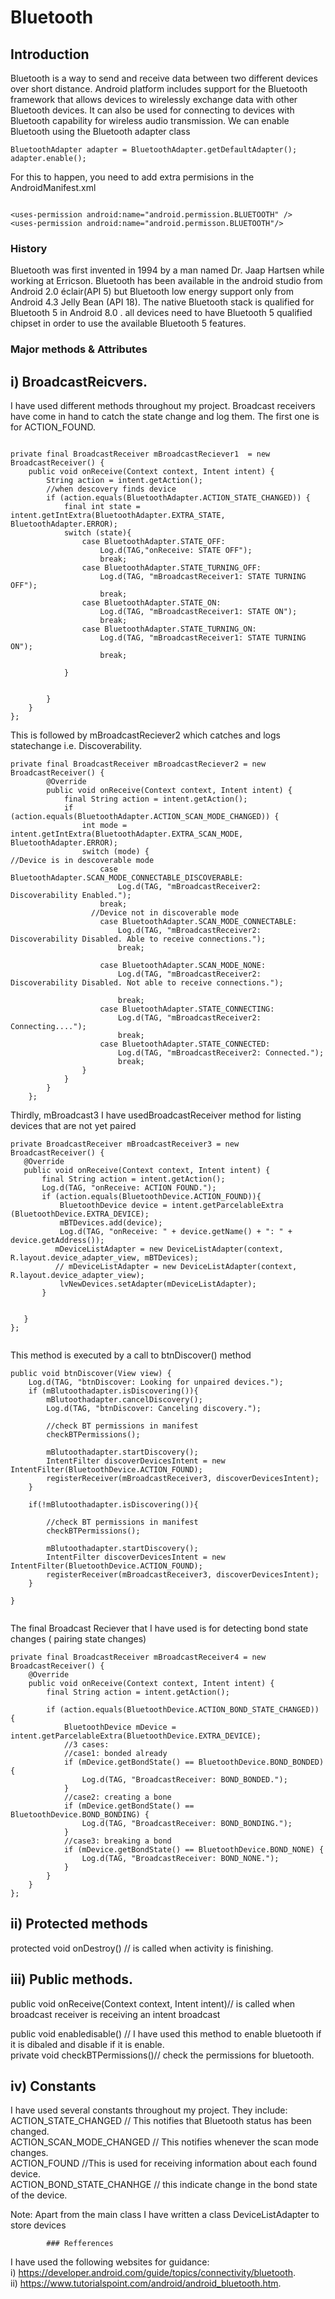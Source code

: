 # Bluetooth

## Introduction

Bluetooth is a way to send and receive data between two different devices over short distance. Android platform includes support for the Bluetooth framework that allows devices to wirelessly exchange data with other Bluetooth devices. It can also be used for connecting to devices with Bluetooth capability for wireless audio transmission. We can enable Bluetooth using the Bluetooth adapter class
```
BluetoothAdapter adapter = BluetoothAdapter.getDefaultAdapter();
adapter.enable();

```
For this to happen, you need to add extra permisions in the AndroidManifest.xml
```

<uses-permission android:name="android.permission.BLUETOOTH" />
<uses-permission android:name="android.permisson.BLUETOOTH"/>

``` 
### History

Bluetooth was first invented in 1994 by a man named Dr. Jaap Hartsen while working at Erricson.  Bluetooth has been available in the android studio from Android 2.0 éclair(API 5) but Bluetooth low energy support only from Android 4.3 Jelly Bean (API 18). The native Bluetooth stack is qualified for Bluetooth 5 in Android 8.0 . all devices need to have Bluetooth 5 qualified chipset in order to use the available Bluetooth 5 features.</br>


### Major methods & Attributes </br>
## i)	BroadcastReicvers.    </br>
I have used different methods throughout my project. Broadcast receivers have come in hand to catch the state change and log them. The first one is for ACTION_FOUND.
```

private final BroadcastReceiver mBroadcastReciever1  = new BroadcastReceiver() {
    public void onReceive(Context context, Intent intent) {
        String action = intent.getAction();
        //when descovery finds device
        if (action.equals(BluetoothAdapter.ACTION_STATE_CHANGED)) {
            final int state = intent.getIntExtra(BluetoothAdapter.EXTRA_STATE, BluetoothAdapter.ERROR);
            switch (state){
                case BluetoothAdapter.STATE_OFF:
                    Log.d(TAG,"onReceive: STATE OFF");
                    break;
                case BluetoothAdapter.STATE_TURNING_OFF:
                    Log.d(TAG, "mBroadcastReceiver1: STATE TURNING OFF");
                    break;
                case BluetoothAdapter.STATE_ON:
                    Log.d(TAG, "mBroadcastReceiver1: STATE ON");
                    break;
                case BluetoothAdapter.STATE_TURNING_ON:
                    Log.d(TAG, "mBroadcastReceiver1: STATE TURNING ON");
                    break;

            }


        }
    }
};

``` 
This is followed by mBroadcastReciever2 which catches and logs statechange i.e. Discoverability.
```
private final BroadcastReceiver mBroadcastReciever2 = new BroadcastReceiver() {
        @Override
        public void onReceive(Context context, Intent intent) {
            final String action = intent.getAction();
            if (action.equals(BluetoothAdapter.ACTION_SCAN_MODE_CHANGED)) {
                int mode = intent.getIntExtra(BluetoothAdapter.EXTRA_SCAN_MODE, BluetoothAdapter.ERROR);
                switch (mode) {
//Device is in descoverable mode
                    case BluetoothAdapter.SCAN_MODE_CONNECTABLE_DISCOVERABLE:
                        Log.d(TAG, "mBroadcastReceiver2: Discoverability Enabled.");
                    break;
                  //Device not in discoverable mode
                    case BluetoothAdapter.SCAN_MODE_CONNECTABLE:
                        Log.d(TAG, "mBroadcastReceiver2: Discoverability Disabled. Able to receive connections.");
                        break;

                    case BluetoothAdapter.SCAN_MODE_NONE:
                        Log.d(TAG, "mBroadcastReceiver2: Discoverability Disabled. Not able to receive connections.");

                        break;
                    case BluetoothAdapter.STATE_CONNECTING:
                        Log.d(TAG, "mBroadcastReceiver2: Connecting....");
                        break;
                    case BluetoothAdapter.STATE_CONNECTED:
                        Log.d(TAG, "mBroadcastReceiver2: Connected.");
                        break;
                }
            }
        }
    };
```

Thirdly, mBroadcast3 I have usedBroadcastReceiver method for listing devices that are not yet paired
 ```
private BroadcastReceiver mBroadcastReceiver3 = new BroadcastReceiver() {
    @Override
    public void onReceive(Context context, Intent intent) {
        final String action = intent.getAction();
        Log.d(TAG, "onReceive: ACTION FOUND.");
        if (action.equals(BluetoothDevice.ACTION_FOUND)){
            BluetoothDevice device = intent.getParcelableExtra (BluetoothDevice.EXTRA_DEVICE);
            mBTDevices.add(device);
            Log.d(TAG, "onReceive: " + device.getName() + ": " + device.getAddress());
           mDeviceListAdapter = new DeviceListAdapter(context, R.layout.device_adapter_view, mBTDevices);
           // mDeviceListAdapter = new DeviceListAdapter(context, R.layout.device_adapter_view);
            lvNewDevices.setAdapter(mDeviceListAdapter);
        }


    }
};


```
This method is executed by a call to btnDiscover() method


```
public void btnDiscover(View view) {
    Log.d(TAG, "btnDiscover: Looking for unpaired devices.");
    if (mBlutoothadapter.isDiscovering()){
        mBlutoothadapter.cancelDiscovery();
        Log.d(TAG, "btnDiscover: Canceling discovery.");

        //check BT permissions in manifest
        checkBTPermissions();

        mBlutoothadapter.startDiscovery();
        IntentFilter discoverDevicesIntent = new IntentFilter(BluetoothDevice.ACTION_FOUND);
        registerReceiver(mBroadcastReceiver3, discoverDevicesIntent);
    }

    if(!mBlutoothadapter.isDiscovering()){

        //check BT permissions in manifest
        checkBTPermissions();

        mBlutoothadapter.startDiscovery();
        IntentFilter discoverDevicesIntent = new IntentFilter(BluetoothDevice.ACTION_FOUND);
        registerReceiver(mBroadcastReceiver3, discoverDevicesIntent);
    }

}


```

The final Broadcast Reciever that I have used is for detecting bond state changes ( pairing state changes)
```
private final BroadcastReceiver mBroadcastReceiver4 = new BroadcastReceiver() {
    @Override
    public void onReceive(Context context, Intent intent) {
        final String action = intent.getAction();

        if (action.equals(BluetoothDevice.ACTION_BOND_STATE_CHANGED)) {
            BluetoothDevice mDevice = intent.getParcelableExtra(BluetoothDevice.EXTRA_DEVICE);
            //3 cases:
            //case1: bonded already
            if (mDevice.getBondState() == BluetoothDevice.BOND_BONDED) {
                Log.d(TAG, "BroadcastReceiver: BOND_BONDED.");
            }
            //case2: creating a bone
            if (mDevice.getBondState() == BluetoothDevice.BOND_BONDING) {
                Log.d(TAG, "BroadcastReceiver: BOND_BONDING.");
            }
            //case3: breaking a bond
            if (mDevice.getBondState() == BluetoothDevice.BOND_NONE) {
                Log.d(TAG, "BroadcastReceiver: BOND_NONE.");
            }
        }
    }
};

```
## ii)	Protected methods </br>
protected void onDestroy() //  is called when activity is finishing.  </br>
 
## iii)	Public methods.     </br>
public void onReceive(Context context, Intent intent)// is called when broadcast receiver is receiving an intent broadcast </br>

public void enabledisable() // I have used this method to enable bluetooth if it is dibaled and disable if it is enable. </br>
private void checkBTPermissions()// check the permissions for bluetooth.   </br>
	


## iv)	Constants </br>
I have used several constants throughout my project.  They include:     </br>
ACTION_STATE_CHANGED // This notifies that Bluetooth status has been changed.     </br>
ACTION_SCAN_MODE_CHANGED // This notifies whenever the scan mode changes.        </br>
ACTION_FOUND //This is used for receiving information about each found device.      </br>
ACTION_BOND_STATE_CHANHGE // this indicate change in the bond state of the device.  </br>


Note: Apart from the main class I have written a class DeviceListAdapter  to store devices

			### Refferences

I have used the following websites for guidance:  </br>
i)	https://developer.android.com/guide/topics/connectivity/bluetooth.     </br>
ii)	https://www.tutorialspoint.com/android/android_bluetooth.htm.       </br>
    


























